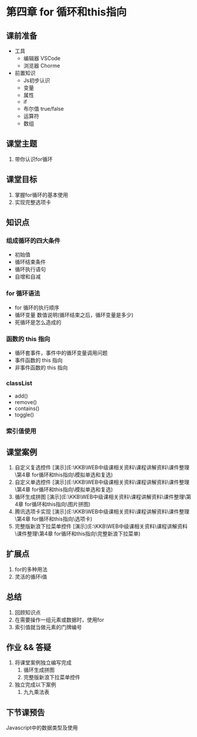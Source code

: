 # 第四章 for 循环和this指向

## 课前准备

- 工具
  - 编辑器 VSCode
  - 浏览器 Chorme
- 前置知识
  - Js初步认识
  - 变量 
  - 属性
  - if
  - 布尔值  true/false
  - 运算符
  - 数组

## 课堂主题

1. 带你认识for循环

## 课堂目标

1. 掌握for循环的基本使用
2. 实现完整选项卡

## 知识点

### 组成循环的四大条件

- 初始值
- 循环结束条件
- 循环执行语句
- 自增和自减

### for 循环语法

- for 循环的执行顺序
- 循环变量 数值说明(循环结束之后，循环变量是多少)
- 死循环是怎么造成的 

### 函数的 this 指向

- 循环套事件，事件中的循环变量调用问题 
- 事件函数的 this 指向
- 非事件函数的 this 指向

### classList

- add()
- remove()
- contains()
- toggle() 

### 索引值使用



## 课堂案例

1. 自定义复选控件   [演示](E:\KKB\WEB中级课相关资料\课程讲解资料\课件整理\第4章 for循环和this指向\模拟单选和复选)
2. 自定义单选控件   [演示](E:\KKB\WEB中级课相关资料\课程讲解资料\课件整理\第4章 for循环和this指向\模拟单选和复选)
3. 循环生成拼图   [演示](E:\KKB\WEB中级课相关资料\课程讲解资料\课件整理\第4章 for循环和this指向\图片拼图)
4. 腾讯选项卡实现  [演示](E:\KKB\WEB中级课相关资料\课程讲解资料\课件整理\第4章 for循环和this指向\选项卡)
5. 完整版新浪下拉菜单控件  [演示](E:\KKB\WEB中级课相关资料\课程讲解资料\课件整理\第4章 for循环和this指向\完整新浪下拉菜单)

## 扩展点

1. for的多种用法
2. 灵活的循环i值

## 总结

1. 回顾知识点
2. 在需要操作一组元素或数据时，使用for
3. 索引值就当做元素的门牌编号



## 作业 && 答疑

1. 将课堂案例独立编写完成
   1. 循环生成拼图 
   2. 完整版新浪下拉菜单控件
2. 独立完成以下案例
   1. 九九乘法表

## 下节课预告

   Javascript中的数据类型及使用





